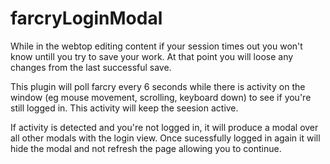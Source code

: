 # farcryLoginModal
While in the webtop editing content if your session times out you won't know untill you try to save your work. At that point you will loose any changes from the last successful save.

This plugin will poll farcry every 6 seconds while there is activity on the window (eg mouse movement, scrolling, keyboard down) to see if you're still logged in. This activity will keep the seesion active. 

If activity is detected and you're not logged in, it will produce a modal over all other modals with the login view. 
Once sucessfully logged in again it will hide the modal and not refresh the page allowing you to continue. 